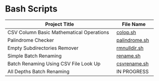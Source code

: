 # Bash Scripts

| Project Title                              | File Name                             |
| ------------------------------------------ | ------------------------------------- |
| CSV Column Basic Mathematical Operations   | [colop.sh](https://github.com/srishtibelwariar/BashScripts/blob/master/colop.sh)    |
| Palindrome Checker                         | [palindrome.sh](https://github.com/srishtibelwariar/BashScripts/blob/master/palindrome.sh) |
| Empty Subdirectories Remover               | [rmnulldir.sh](https://github.com/srishtibelwariar/BashScripts/blob/master/rmnulldir.sh)    |
| Simple Batch Renaming                      | [rename.sh](https://github.com/srishtibelwariar/BashScripts/blob/master/rename.sh)     |
| Batch Renaming Using CSV File Look Up      | [csvrename.sh](https://github.com/srishtibelwariar/BashScripts/blob/master/csvrename.sh)     |
| All Depths Batch Renaming                  | IN PROGRESS    |
